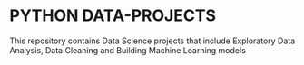 # PYTHON DATA-PROJECTS
This repository contains Data Science projects that include Exploratory Data Analysis, Data Cleaning and Building Machine Learning models
